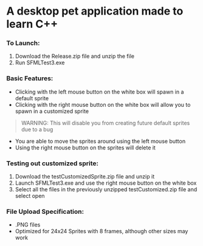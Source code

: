 # A desktop pet application made to learn C++

### To Launch:
1. Download the Release.zip file and unzip the file
2. Run SFMLTest3.exe

### Basic Features:
- Clicking with the left mouse button on the white box will spawn in a default sprite
- Clicking with the right mouse button on the white box will allow you to spawn in a customized sprite 
> WARNING: This will disable you from creating future default sprites due to a bug
- You are able to move the sprites around using the left mouse button
- Using the right mouse button on the sprites will delete it

### Testing out customized sprite:
1. Download the testCustomizedSprite.zip file and unzip it
2. Launch SFMLTest3.exe and use the right mouse button on the white box
3. Select all the files in the previously unzipped testCustomized.zip file and select open

### File Upload Specification:
- .PNG files
- Optimized for 24x24 Sprites with 8 frames, although other sizes may work
